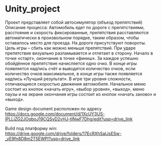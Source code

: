 # Unity_project

Проект представляет собой автосимулятор (объезд препятствий)
Описание процесса: 
Автомобиль едет по дороге с препятствиями, расстояние и скорость фиксированные, препятствия расставляются автоматически в произвольном порядке, таким образом, чтобы оставалось место для проезда. На дороге присутствуют повороты. Цель игры – сбить как можно меньше препятствий. При ударе препятствие визуально разламывается и отлетает в сторону.  Начало в точке «старт», окончание в точке «финиш». За каждое успешно обойдённое препятствие начисляется одно очко. В конце игры появляется надпись счёт и выводится количество очков, если количество очков максимальное, в конце игры также появляется надпись «Лучший результат». В игре три уровня сложности, отличающиеся скоростью движения автомобиля. Начальное меню состоит из кнопок «начать игру», «выбор уровня», «выход», меню паузы и на экране окончания игры состоит из кнопок «начать заново» и «выход».

Game design document расположен по адресу https://docs.google.com/document/d/1XcUY3US-IPLLjZG2JOqboJ19CQSvD2vHJ-tINwF7Dhg/edit?usp=drive_link

Build под платформу win: https://drive.google.com/drive/folders/17EcRXhSaIJsESw-_vE9fn8D8m2T5EWPl?usp=drive_link

